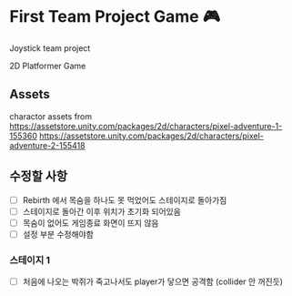 # First Team Project Game 🎮
Joystick team project

2D Platformer Game

## Assets
charactor assets from  
<https://assetstore.unity.com/packages/2d/characters/pixel-adventure-1-155360>
<https://assetstore.unity.com/packages/2d/characters/pixel-adventure-2-155418>


## 수정할 사항
- [ ] Rebirth 에서 목숨을 하나도 못 먹었어도 스테이지로 돌아가짐
- [ ] 스테이지로 돌아간 이후 위치가 초기화 되어있음
- [ ] 목숨이 없어도 게임종료 화면이 뜨지 않음
- [ ] 설정 부분 수정해야함

### 스테이지 1
- [ ] 처음에 나오는 박쥐가 죽고나서도 player가 닿으면 공격함 (collider 안 꺼진듯)


